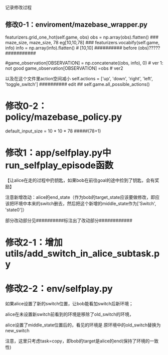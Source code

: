 记录修改过程

## 修改0-1：enviroment/mazebase_wrapper.py

featurizers.grid_one_hot(self.game, obs)
obs = np.array(obs).flatten()  ### maze_size, maze_size, 78  eg[10,10,78] ###
featurizers.vocabify(self.game, info)
info = np.array(info).flatten()  #  [10,10] ########## before (obs)?????   ###########
                
#game_observation[OBSERVATION] = np.concatenate((obs, info), 0)  # ver 1: not good
game_observation[OBSERVATION] =obs   # ver2 


以及在这个文件里action空间减小
self.actions = ['up', 'down', 'right', 'left', 'toggle_switch']   ########## edit ## self.game.all_possible_actions()


# 修改0-2：policy/mazebase_policy.py
default_input_size = 10 * 10 * 78   #####(78+1)


# 修改1：app/selfplay.py中run_selfplay_episode函数
【让alice在走的过程中扔钥匙，如果bob在前往goal的途中捡到了钥匙，会有奖励】

注意新增改动：alice的end_state（作为bob的target_state应该要做修改，即应该把环境中本来的switch删去，然后把这个新增的middle_state作为['Switch', 'state0']）

部分改动部分见##########标注出了改动部分############
 
    
# 修改2-1：增加utils/add_switch_in_alice_subtask.py


# 修改2-2：env/selfplay.py

如果alice设置了新的switch位置，让bob能看加switch后新环境；

alice在未设置新switch前看到的环境是移除了old_switch的环境， 

alice设置了middle_state位置后的，看见的环境是 原环境中的old_switch替换为new_switch

注意，这里只考虑task=copy，即bob的target是alice的end(保持了环境的一致性)

    
